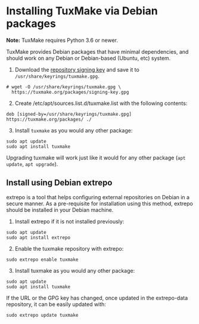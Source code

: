 # Installing TuxMake via Debian packages

**Note:** TuxMake requires Python 3.6 or newer.

TuxMake provides Debian packages that have minimal dependencies, and should
work on any Debian or Debian-based (Ubuntu, etc) system.

1) Download the [repository signing key](https://tuxmake.org/packages/signing-key.gpg)
and save it to `/usr/share/keyrings/tuxmake.gpg`.

```
# wget -O /usr/share/keyrings/tuxmake.gpg \
  https://tuxmake.org/packages/signing-key.gpg
```

2) Create /etc/apt/sources.list.d/tuxmake.list with the following contents:

```
deb [signed-by=/usr/share/keyrings/tuxmake.gpg] https://tuxmake.org/packages/ ./
```

3) Install `tuxmake` as you would any other package:

```
sudo apt update
sudo apt install tuxmake
```

Upgrading tuxmake will work just like it would for any other package (`apt
update`, `apt upgrade`).

## Install using Debian extrepo

extrepo is a tool that helps configuring external repositories on
Debian in a secure manner. As a pre-requisite for installation using
this method, extrepo should be installed in your Debian machine.

1) Install extrepo if it is not installed previously:

```
sudo apt update
sudo apt install extrepo
```

2) Enable the tuxmake repository with extrepo:

```
sudo extrepo enable tuxmake
```

3) Install tuxmake as you would any other package:

```
sudo apt update
sudo apt install tuxmake
```

If the URL or the GPG key has changed, once updated in the
extrepo-data repository, it can be easily updated with:

```
sudo extrepo update tuxmake
```
